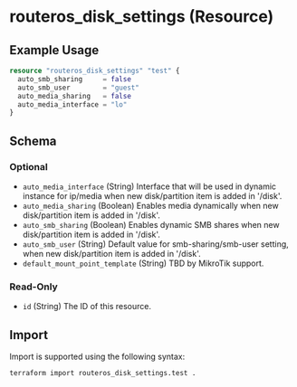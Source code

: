 # routeros_disk_settings (Resource)


## Example Usage
```terraform
resource "routeros_disk_settings" "test" {
  auto_smb_sharing     = false
  auto_smb_user        = "guest"
  auto_media_sharing   = false
  auto_media_interface = "lo"
}
```

<!-- schema generated by tfplugindocs -->
## Schema

### Optional

- `auto_media_interface` (String) Interface that will be used in dynamic instance for ip/media when new disk/partition item is added in '/disk'.
- `auto_media_sharing` (Boolean) Enables media dynamically when new disk/partition item is added in '/disk'.
- `auto_smb_sharing` (Boolean) Enables dynamic SMB shares when new disk/partition item is added in '/disk'.
- `auto_smb_user` (String) Default value for smb-sharing/smb-user setting, when new disk/partition item is added in '/disk'.
- `default_mount_point_template` (String) TBD by MikroTik support.

### Read-Only

- `id` (String) The ID of this resource.

## Import
Import is supported using the following syntax:
```shell
terraform import routeros_disk_settings.test .
```
